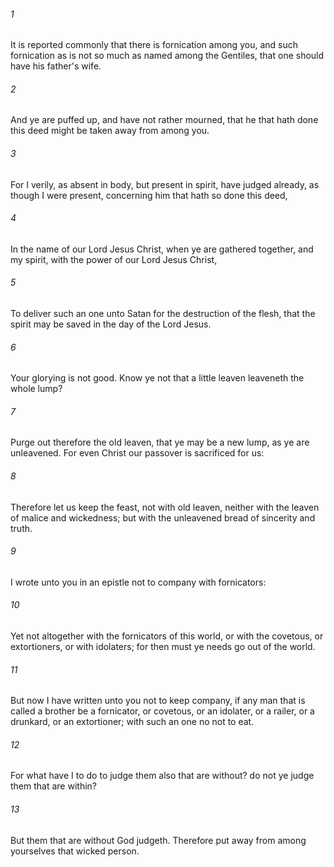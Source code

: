 ###### 1
It is reported commonly that there is fornication among you, and such fornication as is not so much as named among the Gentiles, that one should have his father's wife.

###### 2
And ye are puffed up, and have not rather mourned, that he that hath done this deed might be taken away from among you.

###### 3
For I verily, as absent in body, but present in spirit, have judged already, as though I were present, concerning him that hath so done this deed,

###### 4
In the name of our Lord Jesus Christ, when ye are gathered together, and my spirit, with the power of our Lord Jesus Christ,

###### 5
To deliver such an one unto Satan for the destruction of the flesh, that the spirit may be saved in the day of the Lord Jesus.

###### 6
Your glorying is not good. Know ye not that a little leaven leaveneth the whole lump?

###### 7
Purge out therefore the old leaven, that ye may be a new lump, as ye are unleavened. For even Christ our passover is sacrificed for us:

###### 8
Therefore let us keep the feast, not with old leaven, neither with the leaven of malice and wickedness; but with the unleavened bread of sincerity and truth.

###### 9
I wrote unto you in an epistle not to company with fornicators:

###### 10
Yet not altogether with the fornicators of this world, or with the covetous, or extortioners, or with idolaters; for then must ye needs go out of the world.

###### 11
But now I have written unto you not to keep company, if any man that is called a brother be a fornicator, or covetous, or an idolater, or a railer, or a drunkard, or an extortioner; with such an one no not to eat.

###### 12
For what have I to do to judge them also that are without? do not ye judge them that are within?

###### 13
But them that are without God judgeth. Therefore put away from among yourselves that wicked person.

